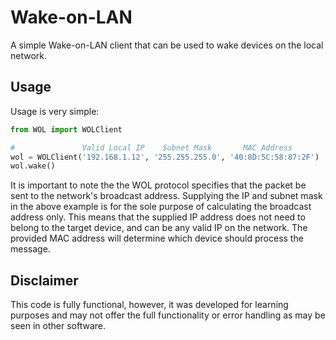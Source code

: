 # Wake-on-LAN

A simple Wake-on-LAN client that can be used to wake devices on the local network.

## Usage

Usage is very simple:

```python
from WOL import WOLClient

#               Valid Local IP    Subnet Mask       MAC Address
wol = WOLClient('192.168.1.12', '255.255.255.0', '40:8D:5C:58:87:2F')
wol.wake()

```
It is important to note the the WOL protocol specifies that the packet be sent to the network's broadcast address. Supplying the IP and subnet mask in the above example is for the sole purpose of calculating the broadcast address only. This means that the supplied IP address does not need to belong to the target device, and can be any valid IP on the network. The provided MAC address will determine which device should process the message.



## Disclaimer

This code is fully functional, however, it was developed for learning purposes and may not offer the full functionality or error handling as may be seen in other software.